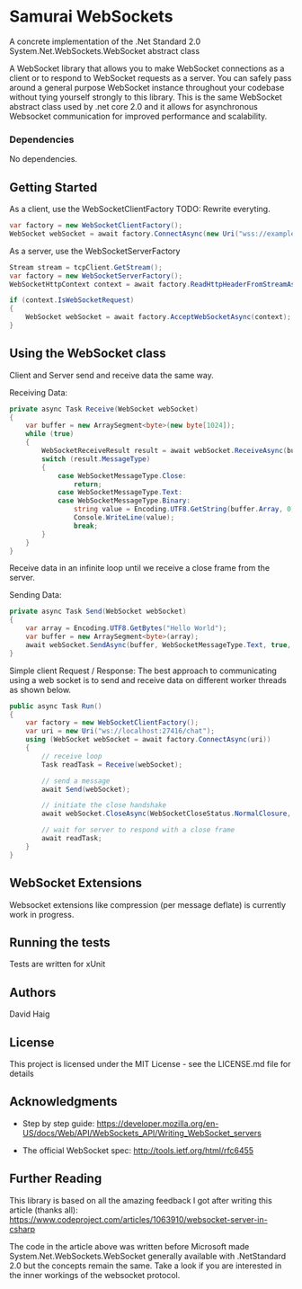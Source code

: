 ﻿# Samurai WebSockets

A concrete implementation of the .Net Standard 2.0 System.Net.WebSockets.WebSocket abstract class

A WebSocket library that allows you to make WebSocket connections as a client or to respond to WebSocket requests as a server.
You can safely pass around a general purpose WebSocket instance throughout your codebase without tying yourself strongly to this library. This is the same WebSocket abstract class used by .net core 2.0 and it allows for asynchronous Websocket communication for improved performance and scalability.

### Dependencies

No dependencies.

## Getting Started

As a client, use the WebSocketClientFactory
TODO: Rewrite everyting.

```csharp
var factory = new WebSocketClientFactory();
WebSocket webSocket = await factory.ConnectAsync(new Uri("wss://example.com"));
```

As a server, use the WebSocketServerFactory

```csharp
Stream stream = tcpClient.GetStream();
var factory = new WebSocketServerFactory();
WebSocketHttpContext context = await factory.ReadHttpHeaderFromStreamAsync(stream);

if (context.IsWebSocketRequest)
{
    WebSocket webSocket = await factory.AcceptWebSocketAsync(context);
}
```

## Using the WebSocket class

Client and Server send and receive data the same way.

Receiving Data:

```csharp
private async Task Receive(WebSocket webSocket)
{
    var buffer = new ArraySegment<byte>(new byte[1024]);
    while (true)
    {
        WebSocketReceiveResult result = await webSocket.ReceiveAsync(buffer, CancellationToken.None);
        switch (result.MessageType)
        {
            case WebSocketMessageType.Close:
                return;
            case WebSocketMessageType.Text:
            case WebSocketMessageType.Binary:
                string value = Encoding.UTF8.GetString(buffer.Array, 0, result.Count);
                Console.WriteLine(value);
                break;
        }
    }
}
```

Receive data in an infinite loop until we receive a close frame from the server.

Sending Data:

```csharp
private async Task Send(WebSocket webSocket)
{
    var array = Encoding.UTF8.GetBytes("Hello World");
    var buffer = new ArraySegment<byte>(array);
    await webSocket.SendAsync(buffer, WebSocketMessageType.Text, true, CancellationToken.None);
}
```

Simple client Request / Response:
The best approach to communicating using a web socket is to send and receive data on different worker threads as shown below.

```csharp
public async Task Run()
{
    var factory = new WebSocketClientFactory();
    var uri = new Uri("ws://localhost:27416/chat");
    using (WebSocket webSocket = await factory.ConnectAsync(uri))
    {
        // receive loop
        Task readTask = Receive(webSocket);

        // send a message
        await Send(webSocket);

        // initiate the close handshake
        await webSocket.CloseAsync(WebSocketCloseStatus.NormalClosure, null, CancellationToken.None);

        // wait for server to respond with a close frame
        await readTask;
    }
}
```

## WebSocket Extensions

Websocket extensions like compression (per message deflate) is currently work in progress.

## Running the tests

Tests are written for xUnit

## Authors

David Haig

## License

This project is licensed under the MIT License - see the LICENSE.md file for details

## Acknowledgments

- Step by step guide:
  https://developer.mozilla.org/en-US/docs/Web/API/WebSockets_API/Writing_WebSocket_servers

- The official WebSocket spec:
  http://tools.ietf.org/html/rfc6455

## Further Reading

This library is based on all the amazing feedback I got after writing this article (thanks all):
https://www.codeproject.com/articles/1063910/websocket-server-in-csharp

The code in the article above was written before Microsoft made System.Net.WebSockets.WebSocket generally available with .NetStandard 2.0 but the concepts remain the same. Take a look if you are interested in the inner workings of the websocket protocol.
